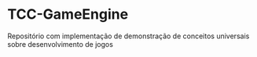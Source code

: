 # TCC-GameEngine
Repositório com implementação de demonstração de conceitos universais sobre desenvolvimento de jogos
